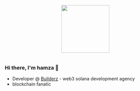 <p align="center"><img src="https://images-ext-2.discordapp.net/external/tB5QAgTwqqW_TuAWM_FE2tqTdX4lBngDdx16OI6omys/https/media.discordapp.net/attachments/945872969845063730/962815619449913364/skelly_shadow.gif" width="150"/>
<p align="center"><img src="https://komarev.com/ghpvc/?username=XtronSolutions&style=flat-square&color=blue" alt=""></p>

### Hi there, I'm hamza 👋

- Developer @ [Builderz](https://twitter.com/builderz__) - web3 solana development agency
- blockchain fanatic
